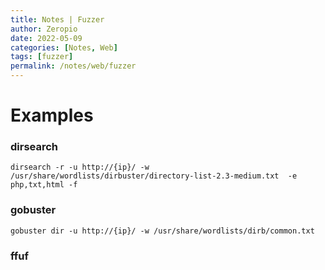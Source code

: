 ```yaml
---
title: Notes | Fuzzer
author: Zeropio
date: 2022-05-09
categories: [Notes, Web]
tags: [fuzzer]
permalink: /notes/web/fuzzer
---
```


# Examples

### dirsearch
```console
dirsearch -r -u http://{ip}/ -w /usr/share/wordlists/dirbuster/directory-list-2.3-medium.txt  -e php,txt,html -f
```

### gobuster 
```console
gobuster dir -u http://{ip}/ -w /usr/share/wordlists/dirb/common.txt
```

### ffuf
